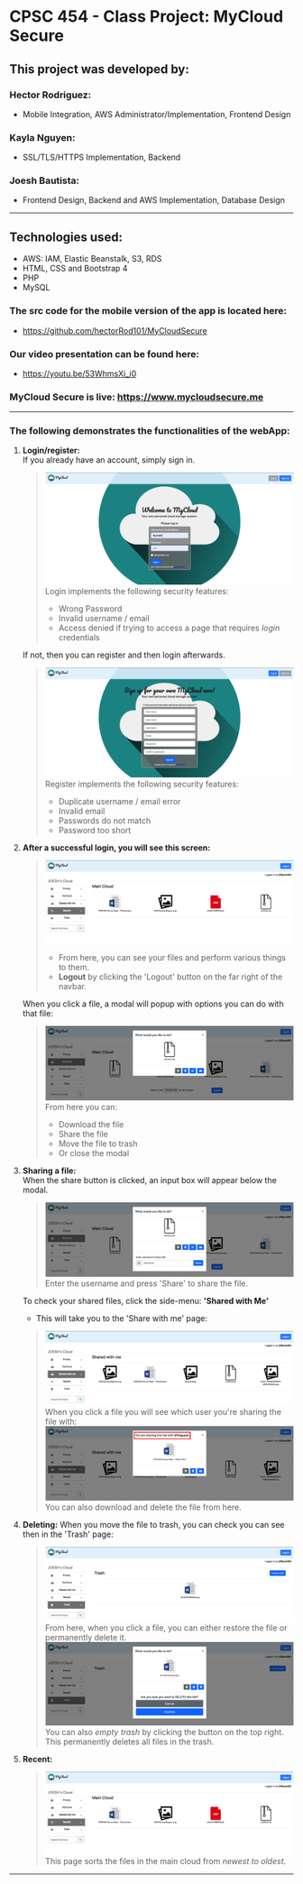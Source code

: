 # CPSC 454 - Class Project: MyCloud Secure

## This project was developed by:
### Hector Rodriguez: 
- Mobile Integration, AWS Administrator/Implementation, Frontend Design
### Kayla Nguyen: 
- SSL/TLS/HTTPS Implementation, Backend 
### Joesh Bautista: 
- Frontend Design, Backend and AWS Implementation, Database Design
---
## Technologies used:
- AWS: IAM, Elastic Beanstalk, S3, RDS
- HTML, CSS and Bootstrap 4
- PHP
- MySQL

### **The src code for the mobile version of the app is located here:**
- <a href="https://github.com/hectorRod101/MyCloudSecure" target="_blank">https://github.com/hectorRod101/MyCloudSecure</a>

### **Our video presentation can be found here:**
- <a href="https://youtu.be/53WhmsXi_i0" target="_blank">https://youtu.be/53WhmsXi_i0</a>

### MyCloud Secure is live: <a href="https://www.mycloudsecure.me" target="_blank"> https://www.mycloudsecure.me</a>
---
### **The following demonstrates the functionalities of the webApp:**

1. **Login/register:**<br/>
    If you already have an account, simply sign in. 
    >![](./img/md-img/log-in.png)
    > Login implements the following security features:
    > - Wrong Password
    > - Invalid username / email
    > - Access denied if trying to access a page that requires *login* credentials 
    
    If not, then you can register and then login afterwards.
    >![](./img/md-img/register.png)
    > Register implements the following security features:
    > - Duplicate username / email error
    > - Invalid email
    > - Passwords do not match
    > - Password too short

2. **After a successful login, you will see this screen:**
    >![](./img/md-img/main.png)
    > - From here, you can see your files and perform various things to them. 
    > - **Logout** by clicking the 'Logout' button on the far right of the navbar.

    When you click a file, a modal will popup with options you can do with that file:

    >![](./img/md-img/modal.png)
    >From here you can:
    > - Download the file
    > - Share the file
    > - Move the file to trash
    > - Or close the modal

3. **Sharing a file:**<br/>
    When the share button is clicked, an input box will appear below the modal.
    >![](./img/md-img/share.png)
    >Enter the username and press 'Share' to share the file.

    To check your shared files, click the side-menu: **'Shared with Me'**
    - This will take you to the 'Share with me' page:
    >![](./img/md-img/sharePage.png)<br/>
    When you click a file you will see which user you're sharing the file with: 
    >![](./img/md-img/share2.png)
    >You can also download and delete the file from here.

4. **Deleting:**
    When you move the file to trash, you can check you can see then in the 'Trash' page:
    >![](./img/md-img/trash.png)
    >From here, when you click a file, you can either restore the file or permanently delete it.
    ![](./img/md-img/permDel.png)
    >You can also _empty trash_ by clicking the button on the top right. This permanently deletes all files in the trash.

5. **Recent:**
    >![](./img/md-img/recent.png)
    >This page sorts the files in the main cloud from *newest to oldest*.
---






